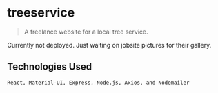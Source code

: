 # treeservice

> A freelance website for a local tree service.

Currently not deployed. Just waiting on jobsite pictures for their gallery.

## Technologies Used

```
React, Material-UI, Express, Node.js, Axios, and Nodemailer
```
